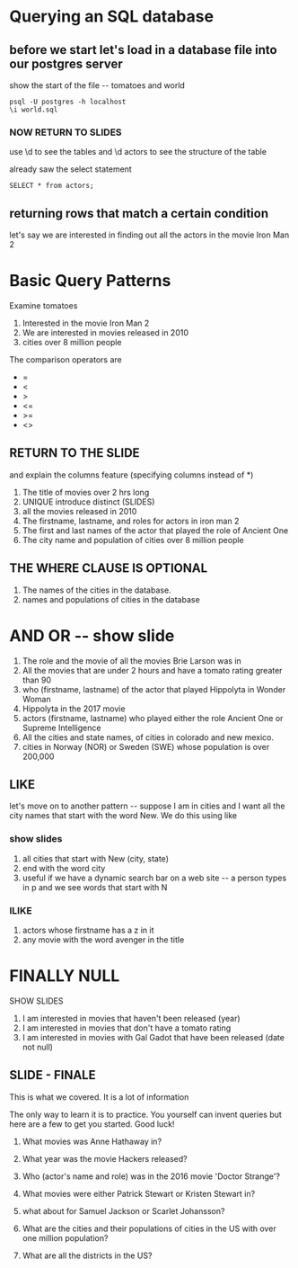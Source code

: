 # Querying an SQL database

## before we start let's load in a database file into our postgres server



show the start of the file   -- tomatoes and world



```
psql -U postgres -h localhost
\i world.sql
```



### NOW RETURN TO SLIDES



use \d to see the tables and \d actors to see the structure of the table

already saw the select statement

```
SELECT * from actors;
```



## returning rows that match a certain condition

let's say we are interested in finding out all the actors in the movie Iron Man 2

# Basic Query Patterns

Examine tomatoes



1. Interested  in the movie Iron Man 2
2. We are interested in movies released in 2010
3. cities over 8 million people

The comparison operators are

- =
- \<
- \>
- \<=
- \>=
- \<\>

## RETURN TO THE SLIDE

and explain the columns feature (specifying columns instead of *)



1. The title of movies over 2 hrs long   
2. UNIQUE introduce distinct    (SLIDES)
3. all the movies released in 2010
4. The firstname, lastname, and roles for actors in iron man 2
5. The first and last names of the actor that played the role of Ancient One
6. The city name and population of cities over 8 million people



## THE WHERE CLAUSE IS OPTIONAL

1. The names of the cities in the database.
2.  names and populations of cities in the database

# AND OR -- show slide

1. The role and the movie of all the movies Brie Larson was in
2. All the movies that are under 2 hours and have a tomato rating greater than 90
3. who (firstname, lastname)  of the actor that played Hippolyta in Wonder Woman 
4. Hippolyta in the 2017 movie
5. actors (firstname, lastname) who played either the role Ancient One or Supreme Intelligence
6. All the cities and state names, of cities in colorado and new mexico. 
7. cities in Norway (NOR) or Sweden (SWE) whose population is over 200,000

## LIKE



let's move on to another pattern  -- suppose I am in cities and I want all the city names that start with the word New.  We do this using like

### show slides

1. all cities that start with New (city, state)
2. end with the word city
3. useful if we have a dynamic search bar on a web site -- a person types in p and we see words that start with N



### ILIKE 



1. actors whose firstname has a z in it
2. any movie with the word avenger in the title

# FINALLY NULL

SHOW SLIDES

1. I am interested in movies that haven't been released (year)
2. I am interested in movies that don't have a tomato rating
3. I am interested in movies with Gal Gadot that have been released (date not null)



## SLIDE - FINALE

This is what we covered. It is a lot of information



The only way to learn it is to practice.  You yourself can invent queries but here are a few to get you started. Good luck!



1.  What movies was Anne Hathaway in?

2. What year was the movie Hackers released?

3. Who (actor's name and role) was in the 2016 movie 'Doctor Strange'?

4. What movies were either Patrick Stewart or Kristen Stewart in?

5. what about for Samuel Jackson or Scarlet Johansson?

6. What are the cities and their populations of cities in the US with over one million population?

7. What are all the districts in the US?

   